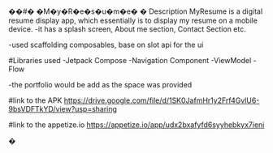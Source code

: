 ��#� �M�y�R�e�s�u�m�e�
�
Description 
MyResume is a digital resume display app, which essentially is to display my resume on a mobile device.
-it has a splash screen, About me section, Contact Section etc.

-used scaffolding composables, base on slot api for the ui

#Libraries used
-Jetpack Compose
-Navigation Component
-ViewModel
-Flow


-the portfolio would be add as the space was provided

#link to the APK
https://drive.google.com/file/d/1SK0JafmHr1y2Frf4GvlU6-9bsVDFTkYD/view?usp=sharing

#link to the appetize.io
https://appetize.io/app/udx2bxafyfd6syyhebkyx7ieni


�
